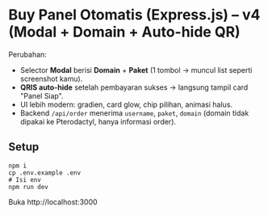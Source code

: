 # Buy Panel Otomatis (Express.js) – v4 (Modal + Domain + Auto-hide QR)

Perubahan:
- Selector **Modal** berisi **Domain** + **Paket** (1 tombol → muncul list seperti screenshot kamu).
- **QRIS auto-hide** setelah pembayaran sukses → langsung tampil card "Panel Siap".
- UI lebih modern: gradien, card glow, chip pilihan, animasi halus.
- Backend `/api/order` menerima `username`, `paket`, `domain` (domain tidak dipakai ke Pterodactyl, hanya informasi order).

## Setup
```
npm i
cp .env.example .env
# Isi env
npm run dev
```
Buka http://localhost:3000
